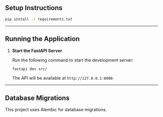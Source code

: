 ## Setup Instructions


   ```bash
   pip install -r requirements.txt
   ```

---

## Running the Application

1. **Start the FastAPI Server**

   Run the following command to start the development server:

   ```bash
   fastapi dev src/
   ```

   The API will be available at `http://127.0.0.1:8000`.

---

## Database Migrations

This project uses Alembic for database migrations.
